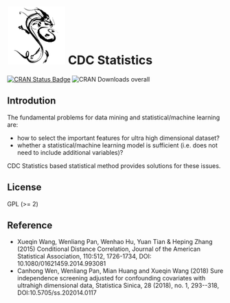 <img src=https://github.com/Mamba413/git_picture/blob/master/scrcss.jpg width=135/> CDC Statistics
===========
[![CRAN Status Badge](http://www.r-pkg.org/badges/version/cdcsis)](https://CRAN.R-project.org/package=cdcsis)
![CRAN Downloads overall](https://cranlogs.r-pkg.org/badges/grand-total/cdcsis?color=brightgreen)

Introdution
----------
The fundamental problems for data mining and statistical/machine learning are:

- how to select the important features for ultra high dimensional dataset?    
- whether a statistical/machine learning model is sufficient (i.e. does not need to include additional variables)?    

CDC Statistics based statistical method provides solutions for these issues. 

License
----------
GPL (>= 2)

Reference
----------    
- Xueqin Wang, Wenliang Pan, Wenhao Hu, Yuan Tian & Heping Zhang (2015) Conditional Distance Correlation, Journal of the American Statistical Association, 110:512, 1726-1734, DOI: 10.1080/01621459.2014.993081    
- Canhong Wen, Wenliang Pan, Mian Huang and Xueqin Wang (2018) Sure independence screening adjusted for confounding covariates with ultrahigh dimensional data, Statistica Sinica, 28 (2018), no. 1, 293--318, DOI:10.5705/ss.202014.0117     
